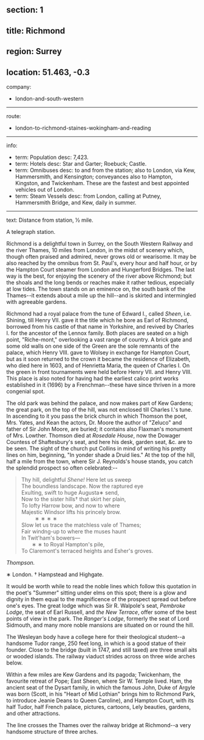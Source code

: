 section: 1
----
title: Richmond
----
region: Surrey
----
location: 51.463, -0.3
----
company:
- london-and-south-western
----
route:
- london-to-richmond-staines-wokingham-and-reading
----
info:
- term: Population
  desc: 7,423.
- term: Hotels
  desc: Star and Garter; Roebuck; Castle.
- term: Omnibuses
  desc: to and from the station; also to London, via Kew, Hammersmith, and Kensington; conveyances also to Hampton, Kingston, and Twickenham. These are the fastest and best appointed vehicles out of London.
- term: Steam Vessels
  desc: from London, calling at Putney, Hammersmith Bridge, and Kew, daily in summer.
----
text: Distance from station, ½ mile.

A telegraph station.

Richmond is a delightful town in Surrey, on the South Western Railway and the river Thames, 10 miles from London, in the midst of scenery which, though often praised and admired, never grows old or wearisome. It may be also reached by the omnibus from St. Paul's, every hour and half hour, or by the Hampton Court steamer from London and Hungerford Bridges. The last way is the best, for enjoying the scenery of the river above Richmond; but the shoals and the long bends or reaches make it rather tedious, especially at low tides. The town stands on an eminence on, the south bank of the Thames--it extends about a mile up the hill--and is skirted and intermingled with agreeable gardens.

Richmond had a royal palace from the tune of Edward I., called *Sheen*, i.e. Shining, till Henry VII. gave it the title which he bore as Earl of Richmond, borrowed from his castle of that name in Yorkshire, and revived by Charles I. for the ancestor of the Lennox family. Both places are seated on a high point, "Riche-mont," overlooking a vast range of country. A brick gate and some old walls on one side of the Green are the sole remnants of the palace, which Henry VIII. gave to Wolsey in exchange for Hampton Court, but as it soon returned to the crown it became the residence of Elizabeth, who died here in 1603, and of Henrietta Maria, the queen of Charles I. On the green in front tournaments were held before Henry VII. and Henry VIII. This place is also noted for having had the earliest calico print works established in it (1696) by a Frenchman--these have since thriven in a more congenial spot.

The old park was behind the palace, and now makes part of Kew Gardens; the great park, on the top of the hill, was not enclosed till Charles I.'s tune. In ascending to it you pass the brick church in which Thomson the poet, Mrs. Yates, and Kean the actors, Dr. Moore the author of "Zeluco" and father of Sir John Moore, are buried; it contains also Flaxman's monument of Mrs. Lowther. Thomson died at *Rosedale House*, now the Dowager Countess of Shaftesbury's seat, and here his desk, garden seat, &c. are to be seen. The sight of the church put Collins in mind of writing his pretty lines on him, beginning, "In yonder shade a Druid lies." At the top of the hill, half a mile from the town, where Sir J. Reynolds's house stands, you catch the splendid prospect so often celebrated:--

> Thy hill, delightful *Shene!*   Here let us sweep  
> The boundless landscape. Now the raptured eye  
> Exulting, swift to huge Augusta∗ send,  
> Now to the sister hills† that skirt her plain,  
> To lofty Harrow bow, and now to where  
> Majestic Windsor lifts his princely brow.  
> &#160;&#160;&#160;&#160;&#160;&#160;&#160;&#160;&#160;∗              ∗              ∗              ∗  
> Slow let us trace the matchless vale of Thames;  
> Fair windng-up to where the muses haunt  
> In Twit'ham's bowers—  
> &#160;&#160;&#160;&#160;&#160;&#160;&#160;∗     ∗        to Royal Hampton's pile,  
> To Claremont's terraced heights and Esher's groves.

<cite>Thompson.</cite>

∗ London. † Hampstead and Highgate.

It would be worth while to read the noble lines which follow this quotation in the poet's "Summer" sitting under elms on this spot; there is a glow and dignity in them equal to the magnificence of the prospect spread out before one's eyes. The great lodge which was Sir R. Walpole's seat, *Pembroke Lodge*, the seat of Earl Russell, and *the New Terrace*, offer some of the best points of view in the park. The *Ranger's Lodge*, formerly the seat of Lord Sidmouth, and many more noble mansions are situated on or round the hill.

The Wesleyan body have a <span class="u-smcp">college</span> here for their theological student--a handsome Tudor range, 250 feet long, in which is a good statue of their founder. Close to the bridge (built in 1747, and still taxed) are three small aits or wooded islands. The railway viaduct strides across on three wide arches below.

Within a few miles are Kew Gardens and its pagoda; Twickenham, the favourite retreat of Pope; East Sheen, where Sir W. Temple lived. Ham, the ancient seat of the Dysart family, in which the famous John, Duke of Argyle was born (Scott, in his "Heart of Mid Lothian" brings him to Richmond Park, to introduce Jeanie Deans to Queen Caroline), and Hampton Court, with its half Tudor, half French palace, pictures, cartoons, Lely beauties, gardens, and other attractions.

The line crosses the Thames over the railway bridge at Richmond--a very handsome structure of three arches.
